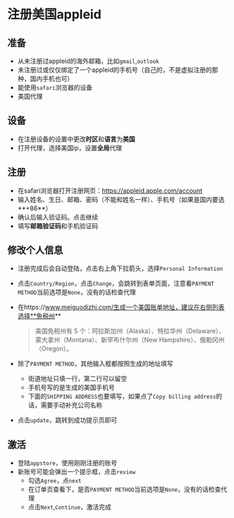 # 注册美国appleid

## 准备

- 从未注册过appleid的海外邮箱，比如`gmail`,`outlook`
- 未注册过或仅仅绑定了一个appleid的手机号（自己的，不是虚拟注册的那种，国内手机也可）
- 能使用`safari`浏览器的设备
- 美国代理

## 设备

- 在注册设备的设置中更改**时区**和**语言**为**美国**
- 打开代理，选择美国ip，设置**全局**代理

## 注册

- 在safari浏览器打开注册网页：https://appleid.apple.com/account
- 输入姓名、生日、邮箱、密码（不能和姓名一样）、手机号（如果是国内要选**+86**）
- 确认后输入验证码。点击继续
- 填写**邮箱验证码**和手机验证码

## 修改个人信息

- 注册完成后会自动登陆，点击右上角下拉箭头，选择`Personal Information`

- 点击`Country/Region`，点击`Change`，会跳转到表单页面，注意看`PAYMENT METHOD`当前选项是`None`，没有的话检查代理

- 在https://www.meiguodizhi.com/生成一个美国账单地址，建议在右侧列表选择**免税州**

  > 美国免税州有 5 个：阿拉斯加州（Alaska）、特拉华州（Delaware）、蒙大拿州（Montana）、新罕布什尔州（New Hampshire）、俄勒冈州（Oregon）。

- 除了`PAYMENT METHOD`，其他输入框都按照生成的地址填写

  - 街道地址只填一行，第二行可以留空
  - 手机号写的是生成的美国手机号
  - 下面的`SHIPPING ADDRESS`也要填写，如果点了`Copy billing address`的话，需要手动补充公司名称

- 点击`update`，跳转到成功提示页即可

## 激活

- 登陆`appstore`，使用刚刚注册的账号
- 新账号可能会弹出一个提示框，点击`review`
  - 勾选`Agree`，点`next`
  - 在订单页查看下，是否`PAYMENT METHOD`当前选项是`None`，没有的话检查代理
  - 点击`Next`,`Continue`，激活完成